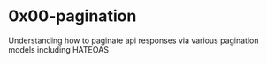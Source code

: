 # 0x00-pagination

Understanding how to paginate api responses via various pagination models including HATEOAS
